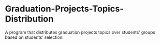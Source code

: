 # Graduation-Projects-Topics-Distribution
A program that distributes graduation projects topics over students’ groups based on students’ selection. 
